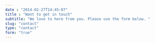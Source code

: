 ```yaml
---
date : "2014-02-27T14:45:07"
title : "Want to get in touch"
subtitle: "We love to here from you. Please use the form below. "
slug: "contact"
type: "contact"
form: "true"
---
```





